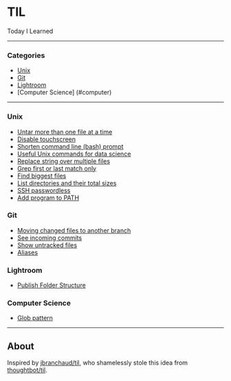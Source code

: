 # TIL
Today I Learned

---

### Categories

* [Unix](#unix)
* [Git](#git)
* [Lightroom](#lightroom)
* [Computer Science] (#computer)

---

### Unix
- [Untar more than one file at a time](unix/untar-more-than-one-file.md)
- [Disable touchscreen](unix/disable-touchscreen.md)
- [Shorten command line (bash) prompt](unix/shorten-command-line-bash-prompt.md)
- [Useful Unix commands for data science](unix/commands-data-science.md)
- [Replace string over multiple files](unix/replace-string-over-multiple-files.md)
- [Grep first or last match only](unix/grep-first-or-last-match.md)
- [Find biggest files](unix/find-biggest-files.md)
- [List directories and their total sizes](unix/list-folder-sizes.md)
- [SSH passwordless](unix/ssh-passwordless.md)
- [Add program to PATH](unix/add-program-to-path.md)

### Git
- [Moving changed files to another branch](git/moving-changed-files-to-another-branch.md)
- [See incoming commits](git/see-incoming-commits.md)
- [Show untracked files](git/show-all-untracked-files.md)
- [Aliases](git/aliases.md)

### Lightroom
- [Publish Folder Structure](lightroom/publish-folder-structure.md)

### Computer Science
- [Glob pattern](computer/glob-pattern.md) 

---

## About
Inspired by [jbranchaud/til](https://github.com/jbranchaud/til), who shamelessly stole this idea from
[thoughtbot/til](https://github.com/thoughtbot/til).

